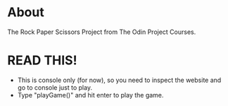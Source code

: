 # About
The Rock Paper Scissors Project from The Odin Project Courses.

# READ THIS!
- This is console only (for now), so you need to inspect the website and go to console just to play.
- Type "playGame()" and hit enter to play the game.